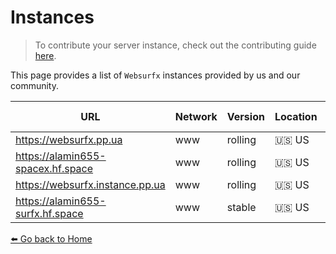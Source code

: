 # Instances 

> To contribute your server instance, check out the contributing guide [here](https://github.com/neon-mmd/websurfx/blob/HEAD/CONTRIBUTING.md).

This page provides a list of `Websurfx` instances provided by us and our community. 

|URL|Network|Version|Location|Status|Maintained By|TLS|IPv6|Comment|
|-|-|-|-|-|-|-|-|-|
|https://websurfx.pp.ua|www|rolling|🇺🇸 US|<a href="https://status.websurfx.pp.ua"><img src="https://img.shields.io/website?url=https%3A%2F%2Fwebsurfx.co&label=Status"></a>||✅|✅||
|https://alamin655-spacex.hf.space|www|rolling|🇺🇸 US|<a href="https://status.websurfx.pp.ua"><img src="https://img.shields.io/website?url=https%3A%2F%2Falamin655-spacex.hf.space&label=Status"></a>||✅|❌||
|https://websurfx.instance.pp.ua|www|rolling|🇺🇸 US|<a href="https://status.websurfx.pp.ua"><img src="https://img.shields.io/website?url=https%3A%2F%2Fwebsurfx.instance.pp.ua&label=Status"></a>||✅|✅||
|https://alamin655-surfx.hf.space|www|stable|🇺🇸 US|<a href="https://status.websurfx.pp.ua"><img src="https://img.shields.io/website?url=https%3A%2F%2Falamin655-surfx.hf.space&label=Status"></a>||✅|❌||


[⬅️ Go back to Home](./README.md)
